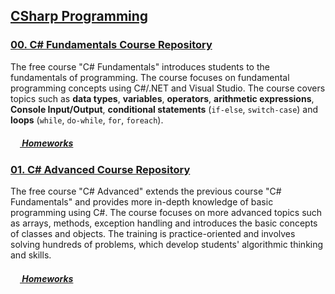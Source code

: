 ## [CSharp Programming](https://github.com/samuilmihaylov/Telerik-Academy/tree/master/CSharp-Programming)

### [00. C# Fundamentals Course Repository](https://github.com/samuilmihaylov/Telerik-Academy/tree/master/CSharp-Programming/CSharp-Part-1)

The free course "C# Fundamentals" introduces students to the fundamentals of programming. The course focuses on fundamental programming concepts using C#/.NET and Visual Studio. The course covers topics such as **data types**, **variables**, **operators**, **arithmetic expressions**, **Console Input/Output**, **conditional statements** (`if-else`, `switch-case`) and **loops** (`while`, `do-while`, `for`, `foreach`).

##### [<img src="https://raw.githubusercontent.com/TelerikAcademy/Common/master/icons/homework.png" height="15"> Homeworks](https://github.com/samuilmihaylov/Telerik-Academy/tree/master/CSharp-Programming/CSharp-Part-1/Homeworks)


### [01. C# Advanced Course Repository](https://github.com/samuilmihaylov/Telerik-Academy/tree/master/CSharp-Programming/CSharp-Part-2)

The free course "C# Advanced" extends the previous course "C# Fundamentals" and provides more in-depth knowledge of basic programming using C#. The course focuses on more advanced topics such as arrays, methods, exception handling and introduces the basic concepts of classes and objects. The training is practice-oriented and involves solving hundreds of problems, which develop students' algorithmic thinking and skills.

##### [<img src="https://raw.githubusercontent.com/TelerikAcademy/Common/master/icons/homework.png" height="15"> Homeworks](https://github.com/samuilmihaylov/Telerik-Academy/tree/master/CSharp-Programming/CSharp-Part-2/Homeworks)